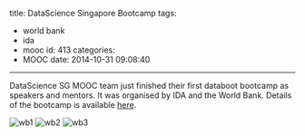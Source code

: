 title: DataScience Singapore Bootcamp
tags:
  - world bank
  - ida
  - mooc
id: 413
categories:
  - MOOC
date: 2014-10-31 09:08:40
---

DataScience SG MOOC team just finished their first databoot bootcamp as speakers and mentors.
It was organised by IDA and the World Bank. 
Details of the bootcamp is available [here](http://singapore.dbootcamp.org/).

![wb1](http://www.datascience.sg/wp-content/uploads/worldbank/dssg_wb1.jpg)
![wb2](http://www.datascience.sg/wp-content/uploads/worldbank/dssg_wb2.jpg)
![wb3](http://www.datascience.sg/wp-content/uploads/worldbank/dssg_wb3.jpg)